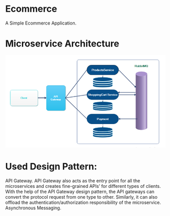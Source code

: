 # Ecommerce
A Simple Ecommerce Application.


# Microservice Architecture

![alt text](https://github.com/mo2274/Ecommerce/blob/master/Architecture-Diagram.PNG?raw=true)


# Used Design Pattern:
API Gateway.
  API Gateway also acts as the entry point for all the microservices and creates fine-grained APIs’ for different types of clients.
  With the help of the API Gateway design pattern, the API gateways can convert the protocol request from one type to other. Similarly, it can also offload the             authentication/authorization responsibility of the microservice.
Asynchronous Messaging.
  
